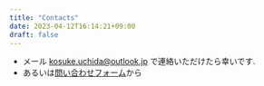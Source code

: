 ```yaml
---
title: "Contacts"
date: 2023-04-12T16:14:21+09:00
draft: false
---
```


* メール kosuke.uchida@outlook.jp で連絡いただけたら幸いです.
* あるいは[問い合わせフォーム](https://forms.gle/q5t8opyoyFwJZhpL7)から
